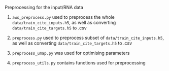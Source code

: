Preprocessing for the input/RNA data

1. `aws_preprocess.py` used to preprocess the whole `data/train_cite_inputs.h5`, as well as converting  `data/train_cite_targets.h5` to .csv

2. `preprocess.py` used to preprocess subset of `data/train_cite_inputs.h5`, as well as converting  `data/train_cite_targets.h5` to .csv

3. `preprocess_umap.py` was used for optimising parameters

4. `preprocess_utils.py` contains functions used for preprocessing
